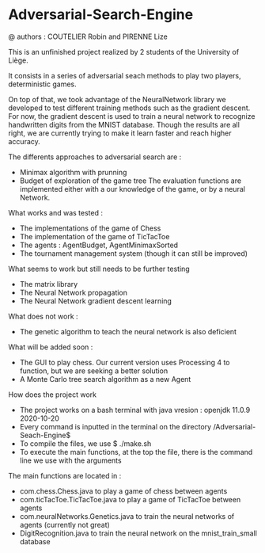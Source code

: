 # Adversarial-Search-Engine
@ authors : COUTELIER Robin and PIRENNE Lize

This is an unfinished project realized by 2 students of the University of Liège.

It consists in a series of adversarial seach methods to play two players, deterministic games.

On top of that, we took advantage of the NeuralNetwork library we developed to test different
training methods such as the gradient descent. For now, the gradient descent is used to
train a neural network to recognize handwritten digits from the MNIST database.
Though the results are all right, we are currently trying to make it learn faster
and reach higher accuracy.

The differents approaches to adversarial search are :
 - Minimax algorithm with prunning
 - Budget of exploration of the game tree
The evaluation functions are implemented either with a our knowledge of the game, or by a neural Network.

What works and was tested :
 - The implementations of the game of Chess
 - The implementation of the game of TicTacToe
 - The agents : AgentBudget, AgentMinimaxSorted
 - The tournament management system (though it can still be improved)

What seems to work but still needs to be further testing
 - The matrix library
 - The Neural Network propagation
 - The Neural Network gradient descent learning

What does not work :
 - The genetic algorithm to teach the neural network is also deficient

What will be added soon :
 - The GUI to play chess. Our current version uses Processing 4 to function, but we are seeking a better solution
 - A Monte Carlo tree search algorithm as a new Agent


How does the project work
 - The project works on a bash terminal with java vresion : openjdk 11.0.9 2020-10-20
 - Every command is inputted in the terminal on the directory /Adversarial-Seach-Engine$
 - To compile the files, we use $ ./make.sh
 - To execute the main functions, at the top the file, there is the command line we use with the arguments

The main functions are located in :
 - com.chess.Chess.java             to play a game of chess between agents
 - com.ticTacToe.TicTacToe.java     to play a game of TicTacToe between agents
 - com.neuralNetworks.Genetics.java to train the neural networks of agents (currently not great)
 - DigitRecognition.java            to train the neural network on the mnist_train_small database
